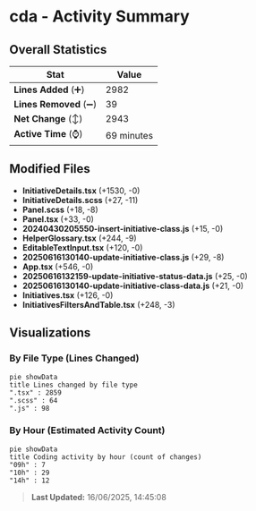 # cda - Activity Summary 

## Overall Statistics

| Stat                   | Value                                                             |
| ---------------------- | ----------------------------------------------------------------- |
| **Lines Added** (➕)   | 2982                                          |
| **Lines Removed** (➖) | 39                                        |
| **Net Change** (↕)    | 2943                |
| **Active Time** (⌚)   | 69 minutes |


## Modified Files
- **InitiativeDetails.tsx** (+1530, -0)
- **InitiativeDetails.scss** (+27, -11)
- **Panel.scss** (+18, -8)
- **Panel.tsx** (+33, -0)
- **20240430205550-insert-initiative-class.js** (+15, -0)
- **HelperGlossary.tsx** (+244, -9)
- **EditableTextInput.tsx** (+120, -0)
- **20250616130140-update-initiative-class.js** (+29, -8)
- **App.tsx** (+546, -0)
- **20250616132159-update-initiative-status-data.js** (+25, -0)
- **20250616130140-update-initiative-class-data.js** (+21, -0)
- **Initiatives.tsx** (+126, -0)
- **InitiativesFiltersAndTable.tsx** (+248, -3)

## Visualizations

### By File Type (Lines Changed)

```mermaid
pie showData
title Lines changed by file type
".tsx" : 2859
".scss" : 64
".js" : 98
```

### By Hour (Estimated Activity Count)

```mermaid
pie showData
title Coding activity by hour (count of changes)
"09h" : 7
"10h" : 29
"14h" : 12
```


> **Last Updated:** 16/06/2025, 14:45:08